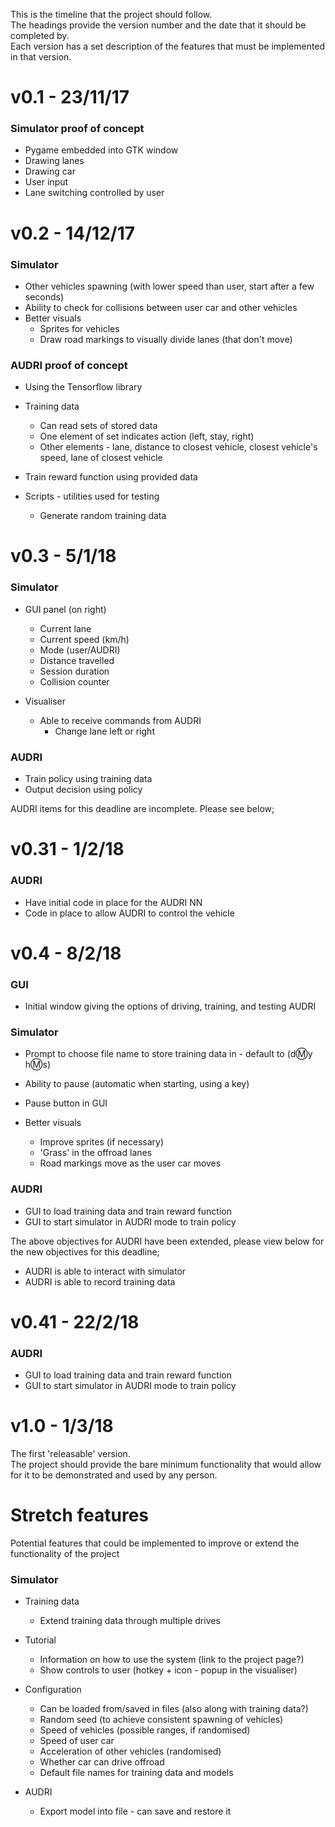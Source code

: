 This is the timeline that the project should follow.  
The headings provide the version number and the date that it should be completed by.  
Each version has a set description of the features that must be implemented in that version.

# v0.1 - 23/11/17

### Simulator proof of concept
- Pygame embedded into GTK window
- Drawing lanes
- Drawing car
- User input
- Lane switching controlled by user

# v0.2 - 14/12/17

### Simulator
- Other vehicles spawning (with lower speed than user, start after a few seconds)
- Ability to check for collisions between user car and other vehicles
- Better visuals
  - Sprites for vehicles
  - Draw road markings to visually divide lanes (that don't move)

### AUDRI proof of concept
- Using the Tensorflow library

- Training data
  - Can read sets of stored data
  - One element of set indicates action (left, stay, right)
  - Other elements - lane, distance to closest vehicle, closest vehicle's speed, lane of closest
vehicle

- Train reward function using provided data

- Scripts - utilities used for testing
  - Generate random training data

# v0.3 - 5/1/18

### Simulator
- GUI panel (on right)
  - Current lane
  - Current speed (km/h)
  - Mode (user/AUDRI)
  - Distance travelled
  - Session duration
  - Collision counter

- Visualiser
  - Able to receive commands from AUDRI
    - Change lane left or right

### AUDRI
- Train policy using training data
- Output decision using policy

 AUDRI items for this deadline are incomplete. Please see below;
 
# v0.31 - 1/2/18

### AUDRI
 - Have initial code in place for the AUDRI NN
 - Code in place to allow AUDRI to control the vehicle

# v0.4 - 8/2/18

### GUI
- Initial window giving the options of driving, training, and testing AUDRI

### Simulator
- Prompt to choose file name to store training data in - default to (d:m:y h:m:s)
- Ability to pause (automatic when starting, using a key)
- Pause button in GUI

- Better visuals
  - Improve sprites (if necessary)
  - 'Grass' in the offroad lanes
  - Road markings move as the user car moves

### AUDRI
- GUI to load training data and train reward function
- GUI to start simulator in AUDRI mode to train policy 

The above objectives for AUDRI have been extended, please view below for the new objectives for this deadline;

 - AUDRI is able to interact with simulator
 - AUDRI is able to record training data 

# v0.41 - 22/2/18  
### AUDRI
- GUI to load training data and train reward function
- GUI to start simulator in AUDRI mode to train policy

# v1.0 - 1/3/18
The first 'releasable' version.  
The project should provide the bare minimum functionality that would allow for it to be
demonstrated and used by any person.

# Stretch features
Potential features that could be implemented to improve or extend the functionality of the project

### Simulator
- Training data
  - Extend training data through multiple drives

- Tutorial
  - Information on how to use the system (link to the project page?)
  - Show controls to user (hotkey + icon - popup in the visualiser)

- Configuration
  - Can be loaded from/saved in files (also along with training data?)
  - Random seed (to achieve consistent spawning of vehicles)
  - Speed of vehicles (possible ranges, if randomised)
  - Speed of user car
  - Acceleration of other vehicles (randomised)
  - Whether car can drive offroad
  - Default file names for training data and models

- AUDRI
  - Export model into file - can save and restore it

